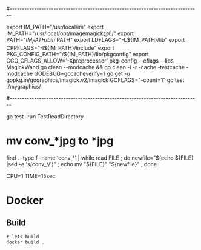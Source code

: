 #------------------------------------------------------------------------------

export IM_PATH="/usr/local/im"
export IM_PATH="/usr/local/opt/imagemagick@6/"
export PATH="${IM_PATH}/bin:$PATH"
export LDFLAGS="-L${IM_PATH}/lib"
export CPPFLAGS="-I${IM_PATH}/include"
export PKG_CONFIG_PATH="/${IM_PATH}/lib/pkgconfig"
export CGO_CFLAGS_ALLOW='-Xpreprocessor'
pkg-config --cflags --libs MagickWand
go clean --modcache && go clean -i -r -cache -testcache -modcache
GODEBUG=gocacheverify=1 go get -u gopkg.in/gographics/imagick.v2/imagick
GOFLAGS="-count=1"  go test ./mygraphics/

#------------------------------------------------------------------------------

go test -run TestReadDirectory

# mv conv_*jpg to *jpg

find . -type f -name 'conv_*' | while read FILE ; do
    newfile="$(echo ${FILE} |sed -e 's/conv_//')" ;
    echo mv "${FILE}" "${newfile}" ;
done 


CPU=1 TIME=15sec

# Docker

## Build

```
# lets build
docker build .

```